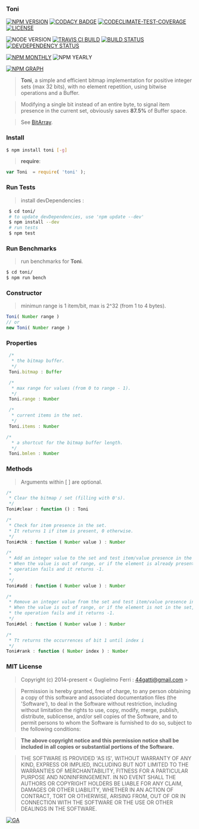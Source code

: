### Toni

[![NPM VERSION](http://img.shields.io/npm/v/toni.svg?style=flat)](https://www.npmjs.org/package/toni)
[![CODACY BADGE](https://img.shields.io/codacy/b18ed7d95b0a4707a0ff7b88b30d3def.svg?style=flat)](https://www.codacy.com/public/44gatti/toni)
[![CODECLIMATE-TEST-COVERAGE](https://img.shields.io/codeclimate/coverage/github/rootslab/toni.svg?style=flat)](https://codeclimate.com/github/rootslab/toni)
[![LICENSE](http://img.shields.io/badge/license-MIT-blue.svg?style=flat)](https://github.com/rootslab/toni#mit-license)

![NODE VERSION](https://img.shields.io/node/v/toni.svg)
[![TRAVIS CI BUILD](http://img.shields.io/travis/rootslab/toni.svg?style=flat)](http://travis-ci.org/rootslab/toni)
[![BUILD STATUS](http://img.shields.io/david/rootslab/toni.svg?style=flat)](https://david-dm.org/rootslab/toni)
[![DEVDEPENDENCY STATUS](http://img.shields.io/david/dev/rootslab/toni.svg?style=flat)](https://david-dm.org/rootslab/toni#info=devDependencies)

[![NPM MONTHLY](http://img.shields.io/npm/dm/toni.svg?style=flat)](http://npm-stat.com/charts.html?package=toni)
![NPM YEARLY](https://img.shields.io/npm/dy/toni.svg)

[![NPM GRAPH](https://nodei.co/npm/toni.png?downloads=true&downloadRank=true&stars=true)](https://nodei.co/npm/toni/)


> __Toni__, a simple and efficient bitmap implementation for positive integer sets (max 32 bits),
> with no element repetition, using bitwise operations and a Buffer.

> Modifying a single bit instead of an entire byte, to signal item presence in the current set,
> obviously saves __87.5%__ of Buffer space.

> See [BitArray](http://en.wikipedia.org/wiki/Bit_array).

### Install

```bash
$ npm install toni [-g]
```

> __require__:

```javascript
var Toni  = require( 'toni' );
```

### Run Tests

> install devDependencies :

```bash
 $ cd toni/
 # to update devDependencies, use 'npm update --dev'
 $ npm install --dev
 # run tests
 $ npm test
```

### Run Benchmarks

> run benchmarks for __Toni__.

```bash
$ cd toni/
$ npm run bench
```

### Constructor

> minimun range is 1 item/bit, max is 2^32 (from 1 to 4 bytes).

```javascript
Toni( Number range )
// or
new Toni( Number range )
```

### Properties

```javascript
 /*
  * the bitmap buffer.
  */
 Toni.bitmap : Buffer

 /*
  * max range for values (from 0 to range - 1).
  */
 Toni.range : Number

 /*
  * current items in the set.
  */
 Toni.items : Number

/*
  * a shortcut for the bitmap buffer length.
  */
 Toni.bmlen : Number

```

### Methods

> Arguments within [ ] are optional.

```javascript
/*
 * Clear the bitmap / set (filling with 0's).
 */
Toni#clear : function () : Toni

/*
 * Check for item presence in the set.
 * It returns 1 if item is present, 0 otherwise.
 */
Toni#chk : function ( Number value ) : Number

/*
 * Add an integer value to the set and test item/value presence in the set.
 * When the value is out of range, or if the element is already present, the
 * operation fails and it returns -1.
 *
 */
Toni#add : function ( Number value ) : Number

/*
 * Remove an integer value from the set and test item/value presence in the set.
 * When the value is out of range, or if the element is not in the set,
 * the operation fails and it returns -1.
 */
Toni#del : function ( Number value ) : Number

/*
 * Tt returns the occurrences of bit 1 until index i
 */
Toni#rank : function ( Number index ) : Number
```

### MIT License

> Copyright (c) 2014-present &lt; Guglielmo Ferri : 44gatti@gmail.com &gt;

> Permission is hereby granted, free of charge, to any person obtaining
> a copy of this software and associated documentation files (the
> 'Software'), to deal in the Software without restriction, including
> without limitation the rights to use, copy, modify, merge, publish,
> distribute, sublicense, and/or sell copies of the Software, and to
> permit persons to whom the Software is furnished to do so, subject to
> the following conditions:

> __The above copyright notice and this permission notice shall be
> included in all copies or substantial portions of the Software.__

> THE SOFTWARE IS PROVIDED 'AS IS', WITHOUT WARRANTY OF ANY KIND,
> EXPRESS OR IMPLIED, INCLUDING BUT NOT LIMITED TO THE WARRANTIES OF
> MERCHANTABILITY, FITNESS FOR A PARTICULAR PURPOSE AND NONINFRINGEMENT.
> IN NO EVENT SHALL THE AUTHORS OR COPYRIGHT HOLDERS BE LIABLE FOR ANY
> CLAIM, DAMAGES OR OTHER LIABILITY, WHETHER IN AN ACTION OF CONTRACT,
> TORT OR OTHERWISE, ARISING FROM, OUT OF OR IN CONNECTION WITH THE
> SOFTWARE OR THE USE OR OTHER DEALINGS IN THE SOFTWARE.

[![GA](https://ga-beacon.appspot.com/UA-53998692-1/toni/Readme?pixel)](https://github.com/igrigorik/ga-beacon)